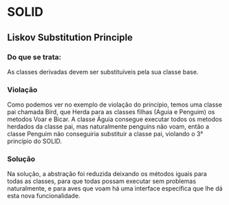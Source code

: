 # SOLID

## Liskov Substitution Principle

### Do que se trata:

As classes derivadas devem ser substituíveis pela sua classe base.

### Violação

Como podemos ver no exemplo de violação do princípio, 
temos uma classe pai chamada Bird, que Herda para as classes filhas
(Aguia e Penguim) os metodos Voar e Bicar. A classe Águia consegue
executar todos os metodos herdados da classe pai, mas naturalmente
penguins não voam, então a classe Penguim não conseguiria substituir
a classe pai, violando o 3° princípio do SOLID.


### Solução

Na solução, a abstração foi reduzida deixando os métodos iguais
para todas as classes, para que todas possam executar sem problemas
naturalmente, e para aves que voam há uma interface específica que
lhe dá esta nova funcionalidade.
